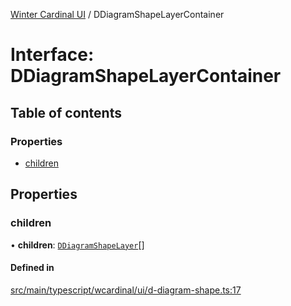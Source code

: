 [Winter Cardinal UI](../README.md) / DDiagramShapeLayerContainer

# Interface: DDiagramShapeLayerContainer

## Table of contents

### Properties

- [children](DDiagramShapeLayerContainer.md#children)

## Properties

### children

• **children**: [`DDiagramShapeLayer`](DDiagramShapeLayer.md)[]

#### Defined in

[src/main/typescript/wcardinal/ui/d-diagram-shape.ts:17](https://github.com/winter-cardinal/winter-cardinal-ui/blob/v0.154.0/src/main/typescript/wcardinal/ui/d-diagram-shape.ts#L17)
